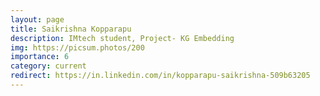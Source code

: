 ```yaml
---
layout: page
title: Saikrishna Kopparapu
description: IMtech student, Project- KG Embedding
img: https://picsum.photos/200
importance: 6
category: current
redirect: https://in.linkedin.com/in/kopparapu-saikrishna-509b63205
---
```


